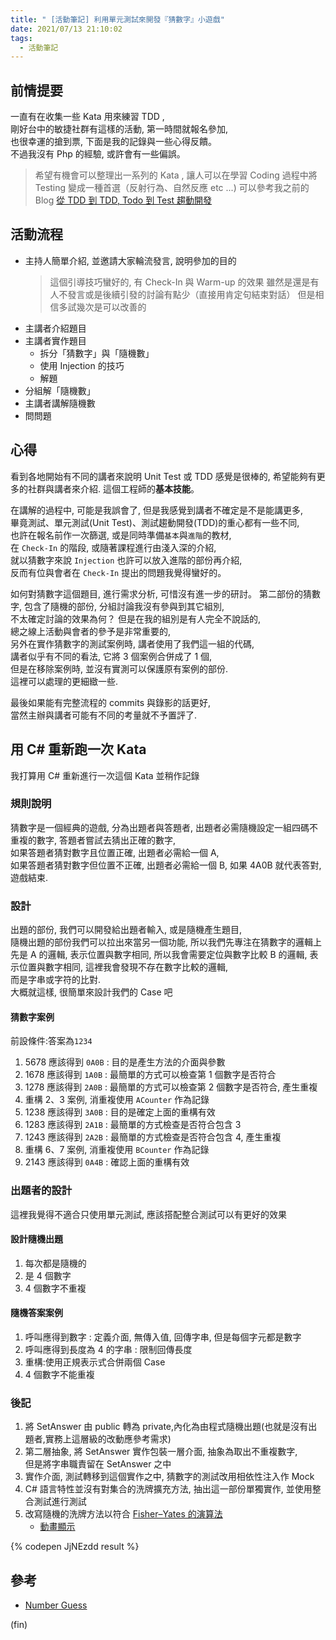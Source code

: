 ```yaml
---
title: " [活動筆記] 利用單元測試來開發『猜數字』小遊戲"
date: 2021/07/13 21:10:02
tags:
  - 活動筆記
---
```


## 前情提要

一直有在收集一些 Kata 用來練習 TDD ,  
剛好台中的敏捷社群有這樣的活動, 第一時間就報名參加,  
也很幸運的搶到票, 下面是我的記錄與一些心得反饋。  
不過我沒有 Php 的經驗, 或許會有一些偏誤。

> 希望有機會可以整理出一系列的 Kata ,
> 讓人可以在學習 Coding 過程中將 Testing 變成一種首選（反射行為、自然反應 etc ...)
> 可以參考我之前的 Blog [從 TDD 到 TDD, Todo 到 Test 趨動開發](https://blog.marsen.me/2020/02/26/2020/todo_driven_develop_to_test_driven_develop_1/)

## 活動流程

- 主持人簡單介紹, 並邀請大家輪流發言, 說明參加的目的
  > 這個引導技巧蠻好的, 有 Check-In 與 Warm-up 的效果
  > 雖然是還是有人不發言或是後續引發的討論有點少（直接用肯定句結束對話）
  > 但是相信多試幾次是可以改善的
- 主講者介紹題目
- 主講者實作題目
  - 拆分「猜數字」與「隨機數」
  - 使用 Injection 的技巧
  - 解題
- 分組解「隨機數」
- 主講者講解隨機數
- 問問題

## 心得

看到各地開始有不同的講者來說明 Unit Test 或 TDD 感覺是很棒的,
希望能夠有更多的社群與講者來介紹. 這個工程師的**基本技能**。

在講解的過程中, 可能是我誤會了, 但是我感覺到講者不確定是不是能講更多,  
畢竟測試、單元測試(Unit Test)、測試趨動開發(TDD)的重心都有一些不同,  
也許在報名前作一次篩選, 或是同時準備`基本`與`進階`的教材,  
在 `Check-In` 的階段, 或隨著課程進行由淺入深的介紹,  
就以猜數字來說 `Injection` 也許可以放入進階的部份再介紹,  
反而有位與會者在 `Check-In` 提出的問題我覺得蠻好的。

如何對猜數字這個題目, 進行需求分析, 可惜沒有進一步的研討。
第二部份的猜數字, 包含了隨機的部份, 分組討論我沒有參與到其它組別,  
不太確定討論的效果為何？ 但是在我的組別是有人完全不說話的,  
總之線上活動與會者的參予是非常重要的,  
另外在實作猜數字的測試案例時, 講者使用了我們這一組的代碼,  
講者似乎有不同的看法, 它將 3 個案例合併成了 1 個,  
但是在移除案例時, 並沒有實測可以保護原有案例的部份.  
這裡可以處理的更細緻一些.

最後如果能有完整流程的 commits 與錄影的話更好,  
當然主辦與講者可能有不同的考量就不予置評了.

## 用 C# 重新跑一次 Kata

我打算用 C# 重新進行一次這個 Kata 並稍作記錄

### 規則說明

猜數字是一個經典的遊戲, 分為出題者與答題者,
出題者必需隨機設定一組四碼不重複的數字, 答題者嘗試去猜出正確的數字,  
如果答題者猜對數字且位置正確, 出題者必需給一個 A,  
如果答題者猜對數字但位置不正確, 出題者必需給一個 B,
如果 4A0B 就代表答對, 遊戲結束.

### 設計

出題的部份, 我們可以開發給出題者輸入, 或是隨機產生題目,  
隨機出題的部份我們可以拉出來當另一個功能, 所以我們先專注在猜數字的邏輯上
先是 A 的邏輯, 表示位置與數字相同, 所以我會需要定位與數字比較
B 的邏輯, 表示位置與數字相同, 這裡我會發現不存在數字比較的邏輯,  
而是字串或字符的比對.  
大概就這樣, 很簡單來設計我們的 Case 吧

#### 猜數字案例

前設條件:答案為`1234`

1. 5678 應該得到 `0A0B` : 目的是產生方法的介面與參數
2. 1678 應該得到 `1A0B` : 最簡單的方式可以檢查第 1 個數字是否符合
3. 1278 應該得到 `2A0B` : 最簡單的方式可以檢查第 2 個數字是否符合, 產生重複
4. 重構 2、3 案例, 消重複使用 `ACounter` 作為記錄
5. 1238 應該得到 `3A0B` : 目的是確定上面的重構有效
6. 1283 應該得到 `2A1B` : 最簡單的方式檢查是否符合包含 3
7. 1243 應該得到 `2A2B` : 最簡單的方式檢查是否符合包含 4, 產生重複
8. 重構 6、7 案例, 消重複使用 `BCounter` 作為記錄
9. 2143 應該得到 `0A4B` : 確認上面的重構有效

### 出題者的設計

這裡我覺得不適合只使用單元測試, 應該搭配整合測試可以有更好的效果

#### 設計隨機出題

1. 每次都是隨機的
2. 是 4 個數字
3. 4 個數字不重複

#### 隨機答案案例

1. 呼叫應得到數字 : 定義介面, 無傳入值, 回傳字串, 但是每個字元都是數字
2. 呼叫應得到長度為 4 的字串 : 限制回傳長度
3. 重構:使用正規表示式合併兩個 Case
4. 4 個數字不能重複

### 後記

1. 將 SetAnswer 由 public 轉為 private,內化為由程式隨機出題(也就是沒有出題者,實務上這層級的改動應參考需求)
2. 第二層抽象, 將 SetAnswer 實作包裝一層介面, 抽象為取出不重複數字,  
   但是將字串職責留在 SetAnswer 之中
3. 實作介面, 測試轉移到這個實作之中, 猜數字的測試改用相依性注入作 Mock
4. C# 語言特性並沒有對集合的洗牌擴充方法, 抽出這一部份單獨實作, 並使用整合測試進行測試
5. 改寫隨機的洗牌方法以符合 [Fisher–Yates 的演算法](https://en.wikipedia.org/wiki/Fisher%E2%80%93Yates_shuffle)
   - [動畫顯示](https://codepen.io/haoyang/pen/jrvrQq)

{% codepen JjNEzdd result %}

## 參考

- [Number Guess](https://github.com/recca0120/guess-number-20210710)

(fin)
